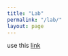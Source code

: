 ```yaml
---
title: "Lab"
permalink: "/lab/"
layout: page
---
```



use this [link](https://www.qub.ac.uk/schools/mdbs/Research/find-a-phd-supervisor/dr-ian-overton.html) 
